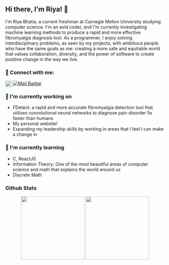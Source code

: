 <h2>
Hi there, I'm Riya! 👋
</h2>

I'm Riya Bhatia, a current freshman at Carnegie Mellon University studying computer science. I'm an avid coder, and I'm currently investigating machine learning methods to produce a rapid and more effective fibromyalgia diagnosis tool. As a programmer, I enjoy solving interdisciplinary problems, as seen by my projects, with ambitious people who have the same goals as me: creating a more safe and equitable world that values collaboration, diversity, and the power of software to create positive change in the way we live.

### 🤝 Connect with me:

<a href="https://www.linkedin.com/in/riya-bhatia1/"><img align="left" src="https://raw.githubusercontent.com/yushi1007/yushi1007/main/images/linkedin.svg" alt="Riya Bhatia | LinkedIn" width="21px"/></a>
[![Mail Badge](https://img.shields.io/badge/-riyab0504@gmail.com-c0392b?style=flat&labelColor=c0392b&logo=gmail&logoColor=white)](mailto:riyab0504@gmail.com)
</br>


### 🔭 I'm currently working on

- FDetect: a rapid and more accurate fibromyalgia detection tool that utilizes convolutional neural networks to diagnose pain disorder 5x faster than humans
- My personal website!
- Expanding my leadership skills by working in areas that I feel I can make a change in

### 🌱 I'm currently learning

- C, ReactJS
- Information Theory: One of the most beautiful areas of computer science and math that explains the world around us
- Discrete Math

### Github Stats

<p align="center">
    <img height="200px" src="https://github-readme-stats.vercel.app/api?username=riybha216&show_icons=true&count_private=true&theme=material-palenight">
    <img height="200px" src="https://github-readme-streak-stats.herokuapp.com?user=riybha216&theme=material-palenight&hide_border=true"
</p>
<!--
**riybha216/riybha216** is a ✨ _special_ ✨ repository because its `README.md` (this file) appears on your GitHub profile.

Here are some ideas to get you started:

- 🔭 I’m currently working on machine learning research & projects, applying NLP + computer vision.
- 🌱 I’m currently learning information theory & data compression.
- 👯 I’m looking to collaborate on ...
- 🤔 I’m looking for help with ...
- 💬 Ask me about machine learning algorithms, web dev, algorithm design.
- 📫 How to reach me: ...
- 😄 Pronouns: She/Her
- ⚡ Fun fact: ...
-->
